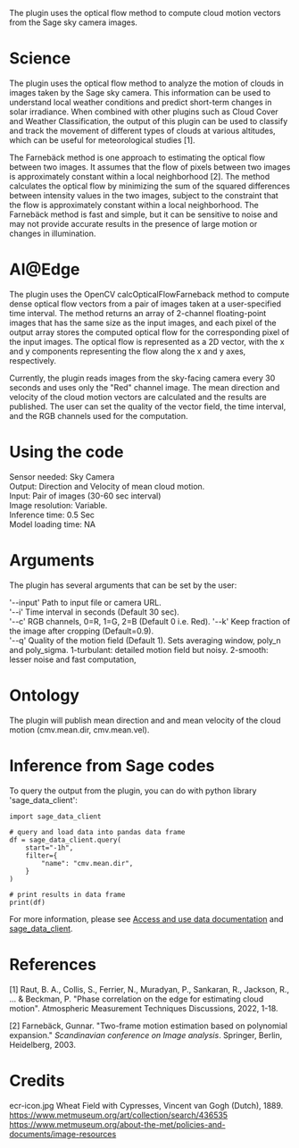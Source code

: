 The plugin uses the optical flow method to compute cloud motion vectors from the Sage sky camera images.

# Science
The plugin uses the optical flow method to analyze the motion of clouds in images taken by the Sage sky camera. This information can be used to understand local weather conditions and predict short-term changes in solar irradiance. When combined with other plugins such as Cloud Cover and Weather Classification, the output of this plugin can be used to classify and track the movement of different types of clouds at various altitudes, which can be useful for meteorological studies [1].

The Farnebäck method is one approach to estimating the optical flow between two images. It assumes that the flow of pixels between two images is approximately constant within a local neighborhood [2]. The method calculates the optical flow by minimizing the sum of the squared differences between intensity values in the two images, subject to the constraint that the flow is approximately constant within a local neighborhood. The Farnebäck method is fast and simple, but it can be sensitive to noise and may not provide accurate results in the presence of large motion or changes in illumination.
# AI@Edge
The plugin uses the OpenCV calcOpticalFlowFarneback method to compute dense optical flow vectors from a pair of images taken at a user-specified time interval. The method returns an array of 2-channel floating-point images that has the same size as the input images, and each pixel of the output array stores the computed optical flow for the corresponding pixel of the input images. The optical flow is represented as a 2D vector, with the x and y components representing the flow along the x and y axes, respectively.

Currently, the plugin reads images from the sky-facing camera every 30 seconds and uses only the "Red" channel image. The mean direction and velocity of the cloud motion vectors are calculated and the results are published. The user can set the quality of the vector field, the time interval, and the RGB channels used for the computation.

# Using the code
Sensor needed: Sky Camera  
Output: Direction and Velocity of mean cloud motion.  
Input: Pair of images (30-60 sec interval)  
Image resolution: Variable.  
Inference time: 0.5 Sec  
Model loading time: NA  

# Arguments
The plugin has several arguments that can be set by the user:

   '--input'     Path to input file or camera URL.  
   '--i'             Time interval in seconds (Default 30 sec).  
   '--c'            RGB channels, 0=R, 1=G, 2=B (Default 0 i.e. Red).
   '--k'            Keep fraction of the image after cropping (Default=0.9).  
   '--q'            Quality of the motion field (Default 1). Sets averaging window, poly_n and poly_sigma. 1-turbulant: detailed motion field but noisy. 2-smooth: lesser noise and fast computation,  


# Ontology
The plugin will publish mean direction and and mean velocity of the cloud motion (cmv.mean.dir, cmv.mean.vel).

# Inference from Sage codes
To query the output from the plugin, you can do with python library 'sage_data_client':
```
import sage_data_client

# query and load data into pandas data frame
df = sage_data_client.query(
    start="-1h",
    filter={
        "name": "cmv.mean.dir",
    }
)

# print results in data frame
print(df)
```
For more information, please see [Access and use data documentation](https://sagecontinuum.org/docs/tutorials/accessing-data) and [sage_data_client](https://pypi.org/project/sage-data-client/).

# References
[1] Raut, B. A., Collis, S., Ferrier, N., Muradyan, P., Sankaran, R., Jackson, R., ... & Beckman, P. "Phase correlation on the edge for estimating cloud motion". Atmospheric Measurement Techniques Discussions, 2022, 1-18.

[2] Farnebäck, Gunnar. "Two-frame motion estimation based on polynomial expansion." _Scandinavian conference on Image analysis_. Springer, Berlin, Heidelberg, 2003.

# Credits
ecr-icon.jpg  Wheat Field with Cypresses, Vincent van Gogh (Dutch), 1889.  
https://www.metmuseum.org/art/collection/search/436535  
https://www.metmuseum.org/about-the-met/policies-and-documents/image-resources  


